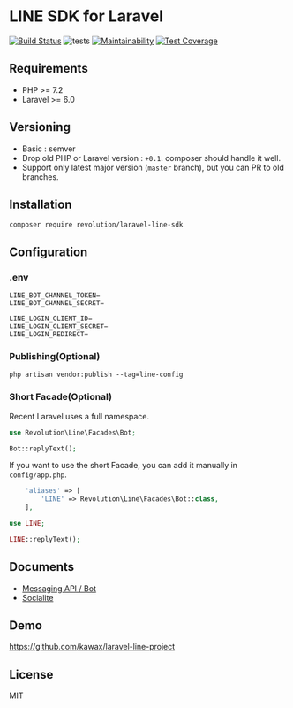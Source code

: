 # LINE SDK for Laravel

[![Build Status](https://travis-ci.com/kawax/laravel-line-sdk.svg?branch=master)](https://travis-ci.com/kawax/laravel-line-sdk)
![tests](https://github.com/kawax/laravel-line-sdk/workflows/tests/badge.svg)
[![Maintainability](https://api.codeclimate.com/v1/badges/99eef5006575c054a859/maintainability)](https://codeclimate.com/github/kawax/laravel-line-sdk/maintainability)
[![Test Coverage](https://api.codeclimate.com/v1/badges/99eef5006575c054a859/test_coverage)](https://codeclimate.com/github/kawax/laravel-line-sdk/test_coverage)

## Requirements
- PHP >= 7.2
- Laravel >= 6.0

## Versioning
- Basic : semver
- Drop old PHP or Laravel version : `+0.1`. composer should handle it well.
- Support only latest major version (`master` branch), but you can PR to old branches.

## Installation

```
composer require revolution/laravel-line-sdk
```

## Configuration

### .env
```
LINE_BOT_CHANNEL_TOKEN=
LINE_BOT_CHANNEL_SECRET=

LINE_LOGIN_CLIENT_ID=
LINE_LOGIN_CLIENT_SECRET=
LINE_LOGIN_REDIRECT=
```

### Publishing(Optional)

```
php artisan vendor:publish --tag=line-config
```

### Short Facade(Optional)
Recent Laravel uses a full namespace.

```php
use Revolution\Line\Facades\Bot;

Bot::replyText();
```

If you want to use the short Facade, you can add it manually in `config/app.php`.

```php
    'aliases' => [
        'LINE' => Revolution\Line\Facades\Bot::class,
    ],
```

```php
use LINE;

LINE::replyText();
```

## Documents
- [Messaging API / Bot](./docs/bot.md)
- [Socialite](./docs/socialite.md)

## Demo
https://github.com/kawax/laravel-line-project

## License
MIT
